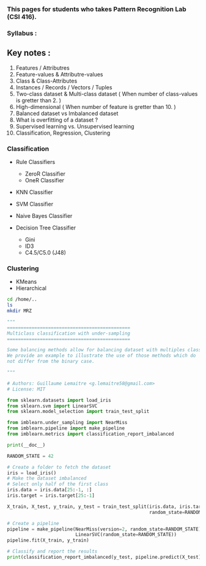 ### This pages for students who takes Pattern Recognition Lab (CSI 416).

### Syllabus :


## Key notes :
  1. Features / Attributres
  2. Feature-values & Attributre-values
  3. Class & Class-Attributes
  4. Instances / Records / Vectors / Tuples
  5. Two-class dataset & Multi-class dataset ( When number of class-values is gretter than 2. )
  6. High-dimensional ( When number of feature is gretter than 10. )
  7. Balanced dataset vs Imbalanced dataset
  8. What is overfitting of a dataset ?
  9. Supervised learning vs. Unsupervised learning
  10. Classification, Regression, Clustering


### Classification
- Rule Classifiers
  - ZeroR Classifier
  - OneR Classifier
  
- KNN Classifier
- SVM Classifier
- Naive Bayes Classifier
- Decision Tree Classifier
  - Gini
  - ID3
  - C4.5/C5.0 (J48)
  

### Clustering
- KMeans
- Hierarchical


```sh
cd /home/..
ls
mkdir MRZ
```

```py
"""
=============================================
Multiclass classification with under-sampling
=============================================

Some balancing methods allow for balancing dataset with multiples classes.
We provide an example to illustrate the use of those methods which do
not differ from the binary case.

"""

# Authors: Guillaume Lemaitre <g.lemaitre58@gmail.com>
# License: MIT

from sklearn.datasets import load_iris
from sklearn.svm import LinearSVC
from sklearn.model_selection import train_test_split

from imblearn.under_sampling import NearMiss
from imblearn.pipeline import make_pipeline
from imblearn.metrics import classification_report_imbalanced

print(__doc__)

RANDOM_STATE = 42

# Create a folder to fetch the dataset
iris = load_iris()
# Make the dataset imbalanced
# Select only half of the first class
iris.data = iris.data[25:-1, :]
iris.target = iris.target[25:-1]

X_train, X_test, y_train, y_test = train_test_split(iris.data, iris.target,
                                                    random_state=RANDOM_STATE)

# Create a pipeline
pipeline = make_pipeline(NearMiss(version=2, random_state=RANDOM_STATE),
                         LinearSVC(random_state=RANDOM_STATE))
pipeline.fit(X_train, y_train)

# Classify and report the results
print(classification_report_imbalanced(y_test, pipeline.predict(X_test)))
```
